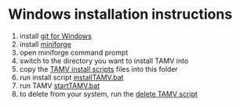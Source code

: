 # Windows installation instructions

1. install [git for Windows](https://git-scm.com/download/win)
2. install [miniforge](https://github.com/conda-forge/miniforge/releases/latest/download/Miniforge3-Windows-x86_64.exe)
3. open miniforge command prompt
4. switch to the directory you want to install TAMV into
5. copy the [TAMV install scripts](Windows/) files into this folder
6. run install script [installTAMV.bat](Windows/installTAMV.bat)
7. run TAMV [startTAMV.bat](Windows/startTAMV.bat)
8. to delete from your system, run the [delete TAMV script](Windows/deleteTAMV.bat)

